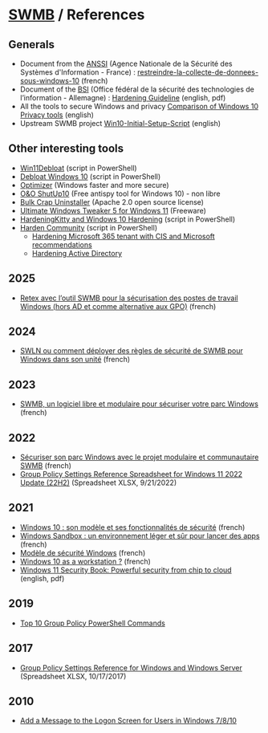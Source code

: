 # [SWMB](README.md) / References

## Generals

* Document from the [ANSSI](https://fr.wikipedia.org/wiki/Agence_nationale_de_la_s%C3%A9curit%C3%A9_des_syst%C3%A8mes_d%27information)
  (Agence Nationale de la Sécurité des Systèmes d'Information - France) :
  [restreindre-la-collecte-de-donnees-sous-windows-10](https://cyber.gouv.fr/publications/restreindre-la-collecte-de-donnees-sous-windows-10)
  (french)
* Document of the [BSI](https://fr.wikipedia.org/wiki/Office_f%C3%A9d%C3%A9ral_de_la_s%C3%A9curit%C3%A9_des_technologies_de_l%27information)
  (Office fédéral de la sécurité des technologies de l’information - Allemagne) :
  [Hardening Guideline](https://www.bsi.bund.de/SharedDocs/Downloads/EN/BSI/Cyber-Security/SiSyPHuS/AP11/Hardening_Guideline.pdf)
  (english, pdf)
* All the tools to secure Windows and privacy
  [Comparison of Windows 10 Privacy tools](https://www.ghacks.net/2015/08/14/comparison-of-windows-10-privacy-tools/) (english)
* Upstream SWMB project [Win10-Initial-Setup-Script](https://github.com/Disassembler0/Win10-Initial-Setup-Script) (english)

## Other interesting tools

* [Win11Debloat](https://github.com/Raphire/Win11Debloat) (script in PowerShell)
* [Debloat Windows 10](https://github.com/W4RH4WK/Debloat-Windows-10) (script in PowerShell)
* [Optimizer](https://github.com/hellzerg/optimizer) (Windows faster and more secure)
* [O&O ShutUp10](https://www.oo-software.com/en/shutup10) (Free antispy tool for Windows 10) - non libre
* [Bulk Crap Uninstaller](https://github.com/Klocman/Bulk-Crap-Uninstaller) (Apache 2.0 open source license)
* [Ultimate Windows Tweaker 5 for Windows 11](https://www.thewindowsclub.com/ultimate-windows-tweaker-5-for-windows-11) (Freeware)
* [HardeningKitty and Windows 10 Hardening](https://github.com/0x6d69636b/windows_hardening) (script in PowerShell)
* [Harden Community](https://hardenad.net/) (script in PowerShell)
  * [Hardening Microsoft 365 tenant with CIS and Microsoft recommendations](https://github.com/Harden365/Harden365)
  * [Hardening Active Directory](https://github.com/LoicVeirman/SecureAD)

## 2025

* [Retex avec l’outil SWMB pour la sécurisation des postes de travail Windows (hors AD et comme alternative aux GPO)](https://hal.science/hal-05010045) (french)

## 2024

* [SWLN ou comment déployer des règles de sécurité de SWMB pour Windows dans son unité](https://hal.science/hal-04893850v1) (french)

## 2023

* [SWMB, un logiciel libre et modulaire pour sécuriser votre parc Windows](https://hal.science/hal-04330226v1) (french)

## 2022

* [Sécuriser son parc Windows avec le projet modulaire et communautaire SWMB](https://hal.science/hal-03608835) (french)
* [Group Policy Settings Reference Spreadsheet for Windows 11 2022 Update (22H2)](https://www.microsoft.com/en-us/download/details.aspx?id=104594) (Spreadsheet XLSX, 9/21/2022)

## 2021

* [Windows 10 : son modèle et ses fonctionnalités de sécurité](https://wonderfall.space/windows-hardening/) (french)
* [Windows Sandbox : un environnement léger et sûr pour lancer des apps](https://wonderfall.space/windows-sandbox/) (french)
* [Modèle de sécurité Windows](https://ilearned.eu.org/secu_windows.html) (french)
* [Windows 10 as a workstation ?](https://linuxfr.org/forums/general-cherche-logiciel/posts/windows-10-as-a-workstation#) (french)
* [Windows 11 Security Book: Powerful security from chip to cloud](https://query.prod.cms.rt.microsoft.com/cms/api/am/binary/RWMyFE) (english, pdf)

## 2019

* [Top 10 Group Policy PowerShell Commands](https://blog.netwrix.com/2019/04/11/top-10-group-policy-powershell-commands/)

## 2017

* [Group Policy Settings Reference for Windows and Windows Server](https://www.microsoft.com/en-us/download/details.aspx?id=25250) (Spreadsheet XLSX, 10/17/2017)

## 2010

* [Add a Message to the Logon Screen for Users in Windows 7/8/10](https://helpdeskgeek.com/how-to/add-a-message-to-the-logon-screen-for-users-in-windows/)
